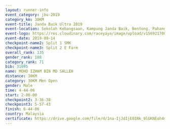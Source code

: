 ```yaml
---
layout: runner-info 
event_category: jbu-2019 
category_km: 30KM 
event-title: Janda Baik Ultra 2019
event-location: Sekolah Kebangsaan, Kampung Janda Baik, Bentong, Pahang, Malaysia 
event-logo: https://res.cloudinary.com/raceyaya/image/upload/v1569217009/logo/janda-baik_vch1pc.jpg 
event-date: 2019-09-14 
checkpoint-name2: Split 1 SMK 
checkpoint-name3: Split 2 E Farm 
overall_rank: 135
gender_rank: 108
category_rank: 71
bib: 31095
name: MOHD IZHAM BIN MD SALLEH
distance: 30KM
category: 30KM Men Open
gender: Male
time: 4-44-06
start: 2-00-00
checkpoint2: 3-36-38
checkpoint3: 5-57-43
finish: 6-44-06
country: Malaysia
certificate: https://drive.google.com/file/d/1na-IjJdIjE01Rk_9lGKNEoh4mT7QGXcp/view?usp=sharing
---
```

